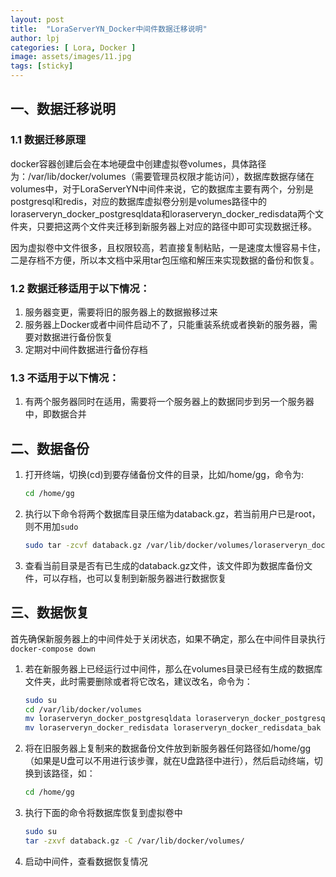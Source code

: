 ```yaml
---
layout: post
title:  "LoraServerYN_Docker中间件数据迁移说明"
author: lpj
categories: [ Lora, Docker ]
image: assets/images/11.jpg
tags: [sticky]
---
```


## 一、数据迁移说明

### 1.1 数据迁移原理
docker容器创建后会在本地硬盘中创建虚拟卷volumes，具体路径为：/var/lib/docker/volumes（需要管理员权限才能访问），数据库数据存储在volumes中，对于LoraServerYN中间件来说，它的数据库主要有两个，分别是postgresql和redis，对应的数据库虚拟卷分别是volumes路径中的loraserveryn_docker_postgresqldata和loraserveryn_docker_redisdata两个文件夹，只要把这两个文件夹迁移到新服务器上对应的路径中即可实现数据迁移。

因为虚拟卷中文件很多，且权限较高，若直接复制粘贴，一是速度太慢容易卡住，二是存档不方便，所以本文档中采用tar包压缩和解压来实现数据的备份和恢复。

### 1.2 数据迁移适用于以下情况：
1. 服务器变更，需要将旧的服务器上的数据搬移过来
2. 服务器上Docker或者中间件启动不了，只能重装系统或者换新的服务器，需要对数据进行备份恢复
3. 定期对中间件数据进行备份存档

### **1.3 不适用于以下情况：**
1. 有两个服务器同时在适用，需要将一个服务器上的数据同步到另一个服务器中，即数据合并

## 二、数据备份

1. 打开终端，切换(cd)到要存储备份文件的目录，比如/home/gg，命令为:
    ```bash
    cd /home/gg
    ```

2. 执行以下命令将两个数据库目录压缩为databack.gz，若当前用户已是root，则不用加`sudo`
    ```bash
    sudo tar -zcvf databack.gz /var/lib/docker/volumes/loraserveryn_docker_*
    ```

3. 查看当前目录是否有已生成的databack.gz文件，该文件即为数据库备份文件，可以存档，也可以复制到新服务器进行数据恢复

## 三、数据恢复
首先确保新服务器上的中间件处于关闭状态，如果不确定，那么在中间件目录执行`docker-compose down`

1. 若在新服务器上已经运行过中间件，那么在volumes目录已经有生成的数据库文件夹，此时需要删除或者将它改名，建议改名，命令为：
    ```bash
    sudo su
    cd /var/lib/docker/volumes
    mv loraserveryn_docker_postgresqldata loraserveryn_docker_postgresqldata_bak
    mv loraserveryn_docker_redisdata loraserveryn_docker_redisdata_bak
    ```

2. 将在旧服务器上复制来的数据备份文件放到新服务器任何路径如/home/gg（如果是U盘可以不用进行该步骤，就在U盘路径中进行），然后启动终端，切换到该路径，如：
    ```bash
    cd /home/gg
    ```

3. 执行下面的命令将数据库恢复到虚拟卷中
    ```bash
    sudo su
    tar -zxvf databack.gz -C /var/lib/docker/volumes/
    ```

4. 启动中间件，查看数据恢复情况
  
